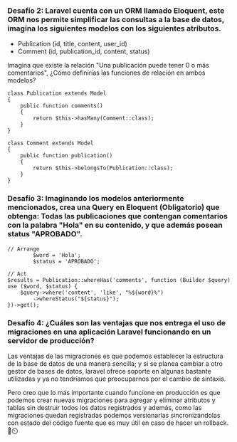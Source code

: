 ### Desafío 2: Laravel cuenta con un ORM llamado Eloquent, este ORM nos permite simplificar las consultas a la base de datos, imagina los siguientes modelos con los siguientes atributos.

- Publication (id, title, content, user_id)
- Comment (id, publication_id, content, status)

Imagina que existe la relación "Una publicación puede tener 0 o más comentarios", ¿Cómo definirías las funciones de relación en ambos modelos?
```
class Publication extends Model
{
    public function comments()
    {
        return $this->hasMany(Comment::class);
    }
}

class Comment extends Model
{
    public function publication()
    {
        return $this->belongsTo(Publication::class);
    }
}
```

### Desafío 3: Imaginando los modelos anteriormente mencionados, crea una Query en Eloquent (Obligatorio) que obtenga: Todas las publicaciones que contengan comentarios con la palabra "Hola" en su contenido, y que además posean status "APROBADO".
```
// Arrange
        $word = 'Hola';
        $status = 'APROBADO';

// Act
$results = Publication::whereHas('comments', function (Builder $query) use ($word, $status) {
    $query->where('content', 'like', "%${word}%")
        ->whereStatus("${status}");
})->get();
```

### Desafío 4: ¿Cuáles son las ventajas que nos entrega el uso de migraciones en una aplicación Laravel funcionando en un servidor de producción?

Las ventajas de las migraciones es que podemos establecer la estructura de la base de datos de una manera sencilla; y si se planea cambiar a otro gestor de bases de datos, laravel ofrece soporte en algunas bastante utilizadas y ya no tendríamos que preocuparnos por el cambio de sintaxis.

Pero creo que lo más importante cuando funcione en producción es que podemos crear nuevas migraciones para agregar y eliminar atributos y tablas sin destruir todos los datos registrados y además, como las migraciones quedan registradas podemos versionarlas sincronizándolas con estado del código fuente que es muy útil en caso de hacer un rollback. 💾⏲️
